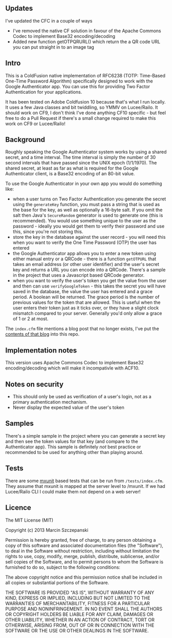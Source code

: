 ## Updates
I've updated the CFC in a couple of ways

* I've removed the native CF solution in favour of the Apache Commons Codec to implement Base32 encoding/decoding
* Added new function getOTPQRURL() which return the a QR code URL you can put straight in to an image tag

## Intro

This is a ColdFusion native implementation of RFC6238 (TOTP: Time-Based One-Time Password Algorithm)  specifically designed to work with the Google Authenticator app. You can use this for providing Two Factor Authentication for your applications.

It has been tested on Adobe Coldfusion 10 because that's what I run locally. It uses a few Java classes and bit twiddling, so YMMV on Lucee/Railo. It should work on CF9, I don't think I've done anything CF10 specific - but feel free to do a Pull Request if there's a small change required to make this work on CF9 or Lucee/Railo!

## Background

Roughly speaking the Google Authenticator system works by using a shared secret, and a time interval. The time interval is simply the number of 30 second intervals that have passed since the UNIX epoch (1/1/1970).  The shared secret, at least as far as what is required for the Google Authenticator client, is a Base32 encoding of an 80-bit value.

To use the Google Authenticator in your own app you would do something like:

* when a user turns on Two Factor Authentication you generate the secret using the `generateKey` function, you must pass a string that is used as the base for the key, as well as optionally a 16-byte salt. If you omit the salt then Java's `SecureRandom` generator is used to generate one (this is recommended). You would use something unique to the user as the password - ideally you would get them to verify their password and use this, since you're not storing this.
* store the key in the database against the user record - you will need this when you want to verify the One Time Password (OTP) the user has entered
* the Google Authenticator app allows you to enter a new token using either manual entry or a QRCode - there is a function `getOTPURL` that takes an email address (or other user identifier) and the user's secret key and returns a URL you can encode into a QRCode. There's a sample in the project that uses a Javascript based QRCode generator.
* when you want to verify the user's token you get the value from the user and then can use `verifyGoogleToken` - this takes the secret you will have saved in the database, the value the user has entered and a grace period. A boolean will be returned.  The grace period is the number of previous values for the token that are allowed. This is useful when the user enters their token just as it ticks over, or they have a slight clock mismatch compared to your server. Generally you'd only allow a grace of 1 or 2 at most.

The `index.cfm` file mentions a blog post that no longer exists, I've put the [contents of that blog](blog.md) into this repo.

## Implementation notes

This version uses Apache Commons Codec to implement Base32 encoding/decoding which will make it incompativle with ACF10.

## Notes on security

* This should only be used as verification of a user's login, not as a primary authentication mechanism.
* Never display the expected value of the user's token

## Samples

There's a simple sample in the project where you can generate a secret key and then see the token values for that key (and compare to the Authenticator app). This sample is definitely *not* best practice or recommended to be used for anything other than playing around.

## Tests

There are some [mxunit](http://mxunit.org/) based tests that can be run from `/tests/index.cfm`.  They assume that mxunit is mapped at the server level to /mxunit.  If we had Lucee/Railo CLI I could make them not depend on a web server!

## Licence

The MIT License (MIT)

Copyright (c) 2013 Marcin Szczepanski

Permission is hereby granted, free of charge, to any person obtaining a copy
of this software and associated documentation files (the "Software"), to deal
in the Software without restriction, including without limitation the rights
to use, copy, modify, merge, publish, distribute, sublicense, and/or sell
copies of the Software, and to permit persons to whom the Software is
furnished to do so, subject to the following conditions:

The above copyright notice and this permission notice shall be included in
all copies or substantial portions of the Software.

THE SOFTWARE IS PROVIDED "AS IS", WITHOUT WARRANTY OF ANY KIND, EXPRESS OR
IMPLIED, INCLUDING BUT NOT LIMITED TO THE WARRANTIES OF MERCHANTABILITY,
FITNESS FOR A PARTICULAR PURPOSE AND NONINFRINGEMENT. IN NO EVENT SHALL THE
AUTHORS OR COPYRIGHT HOLDERS BE LIABLE FOR ANY CLAIM, DAMAGES OR OTHER
LIABILITY, WHETHER IN AN ACTION OF CONTRACT, TORT OR OTHERWISE, ARISING FROM,
OUT OF OR IN CONNECTION WITH THE SOFTWARE OR THE USE OR OTHER DEALINGS IN
THE SOFTWARE.
